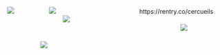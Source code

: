 ![](https://media.discordapp.net/attachments/804978370050916362/1247695301242781766/light_blue_angelic_v4.1.png?ex=6699a6cc&is=6698554c&hm=45e32c824bd644e46103ea4df9b2583c9a078daf2db4c33b86d05bbd75a9c196&=&format=webp&quality=lossless&width=1392&height=662)ㅤㅤㅤㅤㅤㅤ
![](https://64.media.tumblr.com/f599c91970e350ed015c9787a6995370/254aa231130777ad-7e/s75x75_c1/91f29d1fb959c52dec0e4e75cc9aea771876b9c8.gifv)ㅤㅤㅤㅤㅤㅤㅤㅤㅤㅤㅤㅤㅤㅤㅤhttps://rentry.co/cercueils  ㅤㅤㅤㅤㅤㅤㅤㅤㅤㅤㅤ![](https://64.media.tumblr.com/e816f941d78942518f5359497865941e/254aa231130777ad-83/s75x75_c1/5defaa3056b3e4591c9d23cbae91266225da6e06.gifv)ㅤㅤㅤㅤㅤㅤㅤㅤ
ㅤㅤㅤㅤㅤㅤㅤㅤ
ㅤㅤㅤ
ㅤㅤㅤㅤㅤㅤㅤㅤㅤㅤㅤ
ㅤㅤㅤㅤㅤㅤㅤㅤㅤㅤㅤ
ㅤㅤㅤㅤㅤㅤㅤㅤㅤㅤㅤㅤㅤ
ㅤㅤ
![](https://media.discordapp.net/attachments/804978370050916362/1247695300857171968/light_blue_angelic_v3.1.png?ex=6699a6cc&is=6698554c&hm=53e10e3fa72d7e6724d71783355b9d5888955aef173e8585b4a44b6aff8bbca6&=&format=webp&quality=lossless&width=1392&height=662)
ㅤㅤㅤㅤㅤㅤㅤㅤㅤㅤㅤㅤㅤㅤㅤㅤㅤㅤㅤㅤㅤㅤㅤㅤ
ㅤㅤㅤㅤㅤㅤㅤㅤㅤㅤㅤㅤㅤㅤㅤㅤㅤㅤㅤㅤㅤㅤㅤㅤㅤㅤ![](https://64.media.tumblr.com/bb443300edd6097b58e30058ca99df55/473928ea48888009-88/s100x200/2f5158ad0be4881c0fcf3e87a665d5d84466f98a.gifv)

ㅤㅤㅤ
<!--
**normalelevator/normalelevator** is a ✨ _special_ ✨ repository because its `README.md` (this file) appears on your GitHub profile.

Here are some ideas to get you started:

- 🔭 I’m currently working on ...
- 🌱 I’m currently learning ...
- 👯 I’m looking to collaborate on ...
- 🤔 I’m looking for help with ...
- 💬 Ask me about ...
- 📫 How to reach me: ...
- 😄 Pronouns: ...
- ⚡ Fun fact: ...
-->
